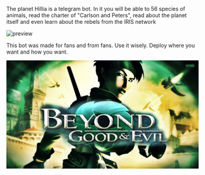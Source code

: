 The planet Hillia is a telegram bot. In it you will be able to 56 species of animals, read the charter of "Carlson and Peters", read about the planet itself and even learn about the rebels from the IRIS network

![preview](preview.gif)

This bot was made for fans and from fans. Use it wisely. Deploy where you want and how you want.

![jade](loading.jpg)